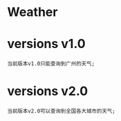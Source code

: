 # Weather

# versions v1.0


```
当前版本v1.0只能查询到广州的天气;
```


# versions v2.0
```
当前版本v2.0可以查询到全国各大城市的天气;
```

